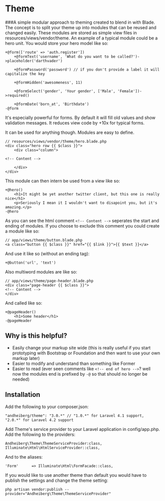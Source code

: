 Theme
===

###A simple modular approach to theming created to blend in with Blade.
The concept is to split your theme up into modules that can be reused and changed easily. These modules are stored as simple view files in resources/views/vendor/theme. An example of a typical module could be a hero unit. You would store your hero model like so:

	+@form(['route' => 'auth.register'])
		+@formText('username', 'What do you want to be called?')->placeholder('darthvader')
		
		+@formPassword('password') // if you don't provide a label it will capitalize the key
		
		+@formHidden('awesomeness', 11)

		+@formSelect('gender', 'Your gender', ['Male', 'Female'])->required()

		+@formDate('born_at', 'Birthdate')
	-@form

It's especially powerful for forms. By default it will fill old values and show validation messages. It reduces view code by +10x for typical forms.

It can be used for anything though. Modules are easy to define.

	// resources/views/vendor/theme/hero.blade.php
	<div class="hero row {{ $class }}">
		<div class="column">

	<!-- Content -->

		</div>
	</div>

This module can then intern be used from a view like so:

	+@hero()
		<h1>It might be yet another twitter client, but this one is really nice</h1>
		<p>Seriously I mean it I wouldn't want to disapoint you, but it's amazing.</p>
	-@hero

As you can see the html comment ```<!-- Content -->``` seperates the start and ending of modules. If you choose to exclude this comment you could create a module like so:

	// app/views/theme/button.blade.php
	<a class="button {{ $class }}" href="{{ $link }}">{{ $text }}</a>

And use it like so (without an ending tag):

	+@button('url', 'text')

Also multiword modules are like so:

	// app/views/theme/page-header.blade.php
	<div class="page-header {{ $class }}">
	<!-- Content -->
	</div>

And called like so:

	+@pageHeader()
		<h1>Some header</h1>
	-@pageHeader

Why is this helpful?
---
* Easily change your markup site wide (this is really useful if you start prototyping with Bootstrap or Foundation and then want to use your own markup later)
* Easier to modify and understand than something like Former
* Easier to read (ever seen comments like ```<!-- end of hero -->```? well now the modules end is prefixed by ```-@``` so that should no longer be needed)


Installation
---
Add the following to your composer.json:

	"andheiberg/theme": "3.0.*" // "1.0.*" for Laravel 4.1 support, "2.0.*" for Laravel 4.2 support

Add Theme's service provider to your Laravel application in config/app.php. Add the following to the providers:

	Andheiberg\Theme\ThemeServiceProvider:class,
	Illuminate\Html\HtmlServiceProvider::class,

And to the aliases:

	'Form'      => Illuminate\Html\FormFacade::class,

If you would like to use another theme than default you would have to publish the settings and change the theme setting:

	php artisan vendor:publish --provider="Andheiberg\Theme\ThemeServiceProvider"

